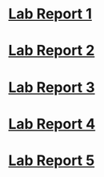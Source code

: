 # [Lab Report 1](https://vrajpurohit7.github.io/cse15l-lab-reports/lab-report-1-week-2.html)
# [Lab Report 2](https://vrajpurohit7.github.io/cse15l-lab-reports/lab-report-2-week-4.html)
# [Lab Report 3](https://vrajpurohit7.github.io/cse15l-lab-reports/lab-report-3-week-6.html)
# [Lab Report 4](https://vrajpurohit7.github.io/cse15l-lab-reports/lab-report-4-week-8.html)
# [Lab Report 5](https://vrajpurohit7.github.io/cse15l-lab-reports/lab-report-5-week-10.html)

